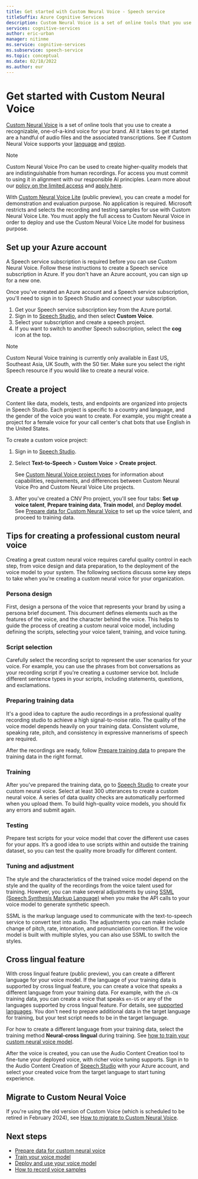 ```yaml
---
title: Get started with Custom Neural Voice - Speech service
titleSuffix: Azure Cognitive Services
description: Custom Neural Voice is a set of online tools that you use to create a recognizable, one-of-a-kind voice for your brand. All it takes to get started are a handful of audio files and the associated transcriptions."
services: cognitive-services
author: eric-urban
manager: nitinme
ms.service: cognitive-services
ms.subservice: speech-service
ms.topic: conceptual
ms.date: 02/18/2022
ms.author: eur
---
```


# Get started with Custom Neural Voice

[Custom Neural Voice](https://aka.ms/customvoice) is a set of online tools that you use to create a recognizable, one-of-a-kind voice for your brand. All it takes to get started are a handful of audio files and the associated transcriptions. See if Custom Neural Voice supports your [language](language-support.md#custom-neural-voice) and [region](regions.md#custom-neural-voices).

> [!NOTE]
> Custom Neural Voice Pro can be used to create higher-quality models that are indistinguishable from human recordings. For access you must commit to using it in alignment with our responsible AI principles. Learn more about our [policy on the limited access](/legal/cognitive-services/speech-service/custom-neural-voice/limited-access-custom-neural-voice?context=%2fazure%2fcognitive-services%2fspeech-service%2fcontext%2fcontext) and [apply here](https://aka.ms/customneural).
> 
> With [Custom Neural Voice Lite](custom-neural-voice.md#custom-neural-voice-project-types) (public preview), you can create a model for demonstration and evaluation purpose. No application is required. Microsoft restricts and selects the recording and testing samples for use with Custom Neural Voice Lite. You must apply the full access to Custom Neural Voice in order to deploy and use the Custom Neural Voice Lite model for business purpose. 
 
## Set up your Azure account

A Speech service subscription is required before you can use Custom Neural Voice. Follow these instructions to create a Speech service subscription in Azure. If you don't have an Azure account, you can sign up for a new one.  

Once you've created an Azure account and a Speech service subscription, you'll need to sign in to Speech Studio and connect your subscription.

1. Get your Speech service subscription key from the Azure portal.
1. Sign in to [Speech Studio](https://aka.ms/speechstudio/customvoice), and then select **Custom Voice**.
1. Select your subscription and create a speech project.
1. If you want to switch to another Speech subscription, select the **cog** icon at the top.

> [!NOTE]
> Custom Neural Voice training is currently only available in East US, Southeast Asia, UK South, with the S0 tier. Make sure you select the right Speech resource if you would like to create a neural voice.

## Create a project

Content like data, models, tests, and endpoints are organized into projects in Speech Studio. Each project is specific to a country and language, and the gender of the voice you want to create. For example, you might create a project for a female voice for your call center's chat bots that use English in the United States.

To create a custom voice project:

1. Sign in to [Speech Studio](https://aka.ms/speechstudio/customvoice).
1. Select **Text-to-Speech** > **Custom Voice** > **Create project**.

   See [Custom Neural Voice project types](custom-neural-voice.md#custom-neural-voice-project-types) for information about capabilities, requirements, and differences between Custom Neural Voice Pro and Custom Neural Voice Lite projects.

1. After you've created a CNV Pro project, you'll see four tabs: **Set up voice talent**, **Prepare training data**, **Train model**, and **Deploy model**. See [Prepare data for Custom Neural Voice](how-to-custom-voice-prepare-data.md) to set up the voice talent, and proceed to training data.

## Tips for creating a professional custom neural voice

Creating a great custom neural voice requires careful quality control in each step, from voice design and data preparation, to the deployment of the voice model to your system. The following sections discuss some key steps to take when you're creating a custom neural voice for your organization. 

### Persona design

First, design a persona of the voice that represents your brand by using a persona brief document. This document defines elements such as the features of the voice, and the character behind the voice. This helps to guide the process of creating a custom neural voice model, including defining the scripts, selecting your voice talent, training, and voice tuning.

### Script selection
 
Carefully select the recording script to represent the user scenarios for your voice. For example, you can use the phrases from bot conversations as your recording script if you're creating a customer service bot. Include different sentence types in your scripts, including statements, questions, and exclamations.

### Preparing training data

It's a good idea to capture the audio recordings in a professional quality recording studio to achieve a high signal-to-noise ratio. The quality of the voice model depends heavily on your training data. Consistent volume, speaking rate, pitch, and consistency in expressive mannerisms of speech are required.

After the recordings are ready, follow [Prepare training data](how-to-custom-voice-prepare-data.md) to prepare the training data in the right format.

### Training

After you've prepared the training data, go to [Speech Studio](https://aka.ms/speechstudio/customvoice) to create your custom neural voice. Select at least 300 utterances to create a custom neural voice. A series of data quality checks are automatically performed when you upload them. To build high-quality voice models, you should fix any errors and submit again.

### Testing

Prepare test scripts for your voice model that cover the different use cases for your apps. It’s a good idea to use scripts within and outside the training dataset, so you can test the quality more broadly for different content.

### Tuning and adjustment

The style and the characteristics of the trained voice model depend on the style and the quality of the recordings from the voice talent used for training. However, you can make several adjustments by using [SSML (Speech Synthesis Markup Language)](./speech-synthesis-markup.md?tabs=csharp) when you make the API calls to your voice model to generate synthetic speech.

SSML is the markup language used to communicate with the text-to-speech service to convert text into audio. The adjustments you can make include change of pitch, rate, intonation, and pronunciation correction. If the voice model is built with multiple styles, you can also use SSML to switch the styles.

## Cross lingual feature

With cross lingual feature (public preview), you can create a different language for your voice model. If the language of your training data is supported by cross lingual feature, you can create a voice that speaks a different language from your training data. For example, with the `zh-CN` training data, you can create a voice that speaks `en-US` or any of the languages supported by cross lingual feature.  For details, see [supported languages](language-support.md#custom-neural-voice). You don't need to prepare additional data in the target language for training, but your test script needs to be in the target language. 

For how to create a different language from your training data, select the training method **Neural-cross lingual** during training. See [how to train your custom neural voice model](how-to-custom-voice-create-voice.md#train-your-custom-neural-voice-model).

After the voice is created, you can use the Audio Content Creation tool to fine-tune your deployed voice, with richer voice tuning supports.  Sign in to the Audio Content Creation of [Speech Studio]( https://aka.ms/speechstudio/) with your Azure account, and select your created voice from the target language to start tuning experience.

## Migrate to Custom Neural Voice

If you're using the old version of Custom Voice (which is scheduled to be retired in February 2024), see [How to migrate to Custom Neural Voice](how-to-migrate-to-custom-neural-voice.md).

## Next steps

- [Prepare data for custom neural voice](how-to-custom-voice-prepare-data.md)
- [Train your voice model](how-to-custom-voice-create-voice.md)
- [Deploy and use your voice model](how-to-deploy-and-use-endpoint.md)
- [How to record voice samples](record-custom-voice-samples.md)
